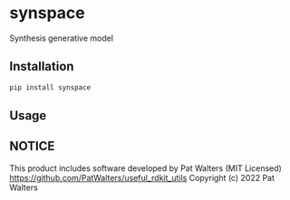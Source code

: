 # synspace
Synthesis generative model

## Installation

```sh
pip install synspace
```

## Usage


## NOTICE

This product includes software developed by Pat Walters (MIT Licensed)
https://github.com/PatWalters/useful_rdkit_utils
Copyright (c) 2022 Pat Walters
